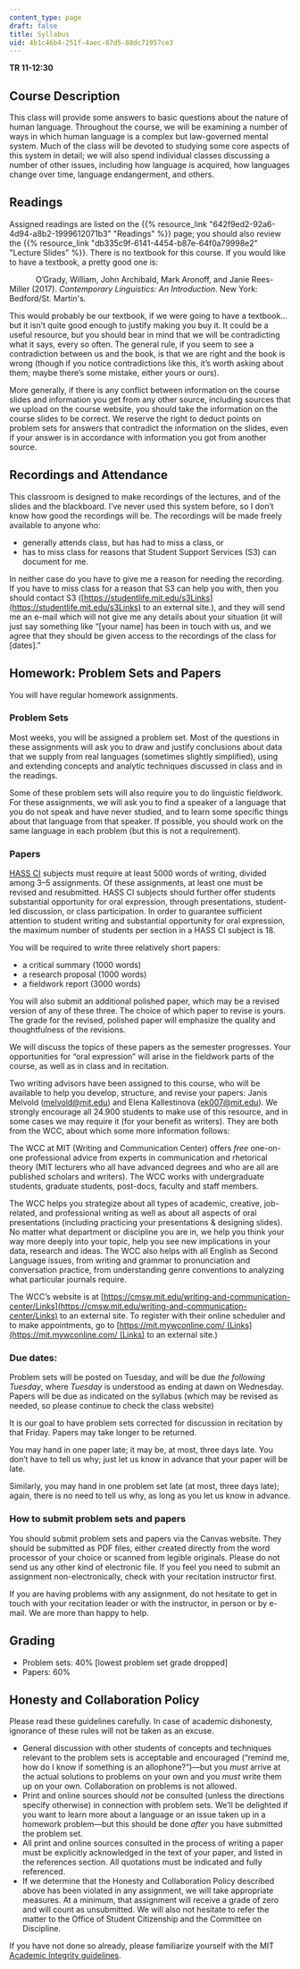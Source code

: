 ```yaml
---
content_type: page
draft: false
title: Syllabus
uid: 4b1c46b4-251f-4aec-87d5-88dc71957ce3
---
```

**TR 11-12:30**

## Course Description

This class will provide some answers to basic questions about the nature of human language. Throughout the course, we will be examining a number of ways in which human language is a complex but law-governed mental system. Much of the class will be devoted to studying some core aspects of this system in detail; we will also spend individual classes discussing a number of other issues, including how language is acquired, how languages change over time, language endangerment, and others.

## Readings

Assigned readings are listed on the {{% resource_link "642f9ed2-92a6-4d94-a8b2-1999612071b3" "Readings" %}} page; you should also review the {{% resource_link "db335c9f-6141-4454-b87e-64f0a79998e2" "Lecture Slides" %}}. There is no textbook for this course. If you would like to have a textbook, a pretty good one is:

            O’Grady, William, John Archibald, Mark Aronoff, and Janie Rees-Miller (2017). *Contemporary Linguistics: An Introduction*. New York: Bedford/St. Martin's.

This would probably be our textbook, if we were going to have a textbook…but it isn’t quite good enough to justify making you buy it. It could be a useful resource, but you should bear in mind that we will be contradicting what it says, every so often. The general rule, if you seem to see a contradiction between us and the book, is that we are right and the book is wrong (though if you notice contradictions like this, it’s worth asking about them; maybe there’s some mistake, either yours or ours).

More generally, if there is any conflict between information on the course slides and information you get from any other source, including sources that we upload on the course website, you should take the information on the course slides to be correct. We reserve the right to deduct points on problem sets for answers that contradict the information on the slides, even if your answer is in accordance with information you got from another source.

## Recordings and Attendance

This classroom is designed to make recordings of the lectures, and of the slides and the blackboard. I’ve never used this system before, so I don’t know how good the recordings will be. The recordings will be made freely available to anyone who:

- generally attends class, but has had to miss a class, or
- has to miss class for reasons that Student Support Services (S3) can document for me.

In neither case do you have to give me a reason for needing the recording. If you have to miss class for a reason that S3 can help you with, then you should contact S3 ([https://studentlife.mit.edu/s3Links](https://studentlife.mit.edu/s3Links) to an external site.), and they will send me an e-mail which will not give me any details about your situation (it will just say something like “\[your name\] has been in touch with us, and we agree that they should be given access to the recordings of the class for \[dates\].”

## Homework: Problem Sets and Papers

You will have regular homework assignments.

### Problem Sets

Most weeks, you will be assigned a problem set. Most of the questions in these assignments will ask you to draw and justify conclusions about data that we supply from real languages (sometimes slightly simplified), using and extending concepts and analytic techniques discussed in class and in the readings.

Some of these problem sets will also require you to do linguistic fieldwork. For these assignments, we will ask you to find a speaker of a language that you do not speak and have never studied, and to learn some specific things about that language from that speaker. If possible, you should work on the same language in each problem (but this is not a requirement).

### Papers

[HASS CI](https://registrar.mit.edu/registration-academics/academic-requirements/communication-requirement) subjects must require at least 5000 words of writing, divided among 3–5 assignments. Of these assignments, at least one must be revised and resubmitted. HASS CI subjects should further offer students substantial opportunity for oral expression, through presentations, student-led discussion, or class participation. In order to guarantee sufficient attention to student writing and substantial opportunity for oral expression, the maximum number of students per section in a HASS CI subject is 18.

You will be required to write three relatively short papers:

- a critical summary (1000 words)
- a research proposal (1000 words)
- a fieldwork report (3000 words)

You will also submit an additional polished paper, which may be a revised version of any of these three. The choice of which paper to revise is yours. The grade for the revised, polished paper will emphasize the quality and thoughtfulness of the revisions.

We will discuss the topics of these papers as the semester progresses. Your opportunities for “oral expression” will arise in the fieldwork parts of the course, as well as in class and in recitation.

Two writing advisors have been assigned to this course, who will be available to help you develop, structure, and revise your papers: Janis Melvold ([melvold@mit.edu](mailto:melvold@mit.edu)) and Elena Kallestinova ([ek007@mit.edu](mailto:ek007@mit.edu)). We strongly encourage all 24.900 students to make use of this resource, and in some cases we may require it (for your benefit as writers). They are both from the WCC, about which some more information follows:

The WCC at MIT (Writing and Communication Center) offers *free* one-on-one professional advice from experts in communication and rhetorical theory (MIT lecturers who all have advanced degrees and who are all are published scholars and writers). The WCC works with undergraduate students, graduate students, post-docs, faculty and staff members.

The WCC helps you strategize about all types of academic, creative, job-related, and professional writing as well as about all aspects of oral presentations (including practicing your presentations & designing slides). No matter what department or discipline you are in, we help you think your way more deeply into your topic, help you see new implications in your data, research and ideas. The WCC also helps with all English as Second Language issues, from writing and grammar to pronunciation and conversation practice, from understanding genre conventions to analyzing what particular journals require.

The WCC’s website is at [https://cmsw.mit.edu/writing-and-communication-center/Links](https://cmsw.mit.edu/writing-and-communication-center/Links) to an external site. To register with their online scheduler and to make appointments, go to [https://mit.mywconline.com/ (Links](https://mit.mywconline.com/ (Links) to an external site.) 

### Due dates:

Problem sets will be posted on Tuesday, and will be due *the following Tuesday*, where *Tuesday* is understood as ending at dawn on Wednesday. Papers will be due as indicated on the syllabus (which may be revised as needed, so please continue to check the class website)

It is our goal to have problem sets corrected for discussion in recitation by that Friday. Papers may take longer to be returned.

You may hand in one paper late; it may be, at most, three days late. You don’t have to tell us why; just let us know in advance that your paper will be late.

Similarly, you may hand in one problem set late (at most, three days late); again, there is no need to tell us why, as long as you let us know in advance.

### How to submit problem sets and papers

You should submit problem sets and papers via the Canvas website. They should be submitted as PDF files, either created directly from the word processor of your choice or scanned from legible originals. Please do not send us any other kind of electronic file. If you feel you need to submit an assignment non-electronically, check with your recitation instructor first.

If you are having problems with any assignment, do not hesitate to get in touch with your recitation leader or with the instructor, in person or by e-mail. We are more than happy to help. 

## Grading

- Problem sets: 40% \[lowest problem set grade dropped\]
- Papers: 60%

## Honesty and Collaboration Policy

Please read these guidelines carefully. In case of academic dishonesty, ignorance of these rules will not be taken as an excuse.

- General discussion with other students of concepts and techniques relevant to the problem sets is acceptable and encouraged (“remind me, how do I know if something is an allophone?”)—but you *must* arrive at the actual solutions to problems on your own and you *must* write them up on your own. Collaboration on problems is not allowed.
- Print and online sources should *not* be consulted (unless the directions specify otherwise) in connection with problem sets. We’ll be delighted if you want to learn more about a language or an issue taken up in a homework problem—but this should be done *after* you have submitted the problem set.
- All print and online sources consulted in the process of writing a paper must be explicitly acknowledged in the text of your paper, and listed in the references section. All quotations must be indicated and fully referenced.
- If we determine that the Honesty and Collaboration Policy described above has been violated in any assignment, we will take appropriate measures. At a minimum, that assignment will receive a grade of zero and will count as unsubmitted. We will also not hesitate to refer the matter to the Office of Student Citizenship and the Committee on Discipline.

If you have not done so already, please familiarize yourself with the MIT [Academic Integrity guidelines](https://integrity.mit.edu/).